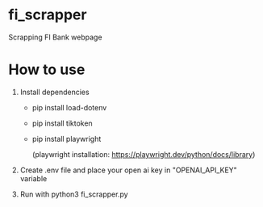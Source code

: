 # fi_scrapper
Scrapping FI Bank webpage

# How to use
1. Install dependencies
   - pip install load-dotenv
   - pip install tiktoken
   - pip install playwright

     (playwright installation: https://playwright.dev/python/docs/library)

2. Create .env file and place your open ai key in "OPENAI_API_KEY" variable
3. Run with python3 fi_scrapper.py
